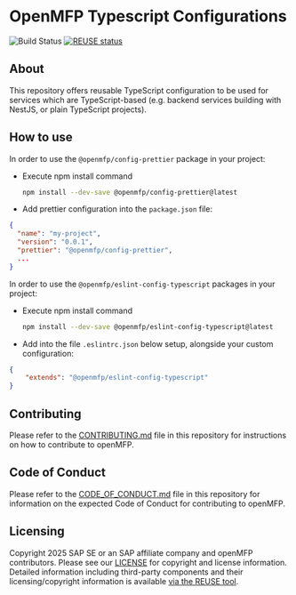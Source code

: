 # OpenMFP Typescript Configurations

![Build Status](https://github.com/openmfp/typescript-configs/actions/workflows/pipeline.yaml/badge.svg)
[![REUSE status](
https://api.reuse.software/badge/github.com/openmfp/typescript-configs)](https://api.reuse.software/info/github.com/openmfp/typescript-configs)

## About

This repository offers reusable TypeScript configuration to be used for services which are TypeScript-based (e.g. backend services building with NestJS, or plain TypeScript projects).

## How to use

In order to use the `@openmfp/config-prettier` package in your project:

* Execute npm install command

  ```sh
  npm install --dev-save @openmfp/config-prettier@latest
  ```

* Add prettier configuration into the `package.json` file:

```json
{
  "name": "my-project",
  "version": "0.0.1",
  "prettier": "@openmfp/config-prettier",
  ...
}

```

In order to use the `@openmfp/eslint-config-typescript` packages in your project:

* Execute npm install command

  ```sh
  npm install --dev-save @openmfp/eslint-config-typescript@latest
  ```

* Add into the file `.eslintrc.json` below setup, alongside your custom configuration:

```json
{
	"extends": "@openmfp/eslint-config-typescript"
}
```

## Contributing

Please refer to the [CONTRIBUTING.md](CONTRIBUTING.md) file in this repository for instructions on how to contribute to openMFP.

## Code of Conduct

Please refer to the [CODE_OF_CONDUCT.md](CODE_OF_CONDUCT.md) file in this repository for information on the expected Code of Conduct for contributing to openMFP.

## Licensing

Copyright 2025 SAP SE or an SAP affiliate company and openMFP contributors. Please see our [LICENSE](LICENSE) for copyright and license information. Detailed information including third-party components and their licensing/copyright information is available [via the REUSE tool](https://api.reuse.software/info/github.com/openmfp/portal).



